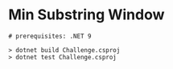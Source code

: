 # Min Substring Window

```
# prerequisites: .NET 9

> dotnet build Challenge.csproj
> dotnet test Challenge.csproj
```